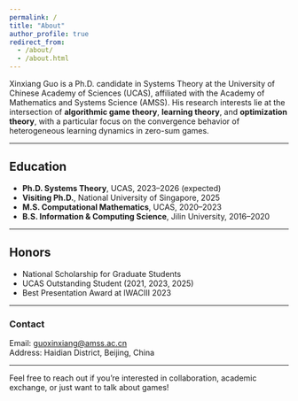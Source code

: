 ```yaml
---
permalink: /
title: "About"
author_profile: true
redirect_from: 
  - /about/
  - /about.html
---
```


Xinxiang Guo is a Ph.D. candidate in Systems Theory at the University of Chinese Academy of Sciences (UCAS), affiliated with the Academy of Mathematics and Systems Science (AMSS). His research interests lie at the intersection of **algorithmic game theory**, **learning theory**, and **optimization theory**, with a particular focus on the convergence behavior of heterogeneous learning dynamics in zero-sum games.

---

## Education
- **Ph.D. Systems Theory**, UCAS, 2023–2026 (expected)
- **Visiting Ph.D.**, National University of Singapore, 2025  
- **M.S. Computational Mathematics**, UCAS, 2020–2023  
- **B.S. Information & Computing Science**, Jilin University, 2016–2020

---

## Honors
- National Scholarship for Graduate Students  
- UCAS Outstanding Student (2021, 2023, 2025)  
- Best Presentation Award at IWACIII 2023  

---

### Contact
Email: guoxinxiang@amss.ac.cn  
Address: Haidian District, Beijing, China

---

Feel free to reach out if you’re interested in collaboration, academic exchange, or just want to talk about games!
